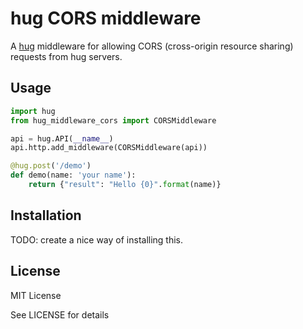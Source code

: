# hug CORS middleware

A [hug](https://github.com/timothycrosley/hug) middleware for allowing CORS (cross-origin resource sharing) requests from hug servers.

## Usage

```python
import hug
from hug_middleware_cors import CORSMiddleware

api = hug.API(__name__)
api.http.add_middleware(CORSMiddleware(api))

@hug.post('/demo')
def demo(name: 'your name'):
    return {"result": "Hello {0}".format(name)}
```

## Installation
TODO: create a nice way of installing this.

## License
MIT License

See LICENSE for details
